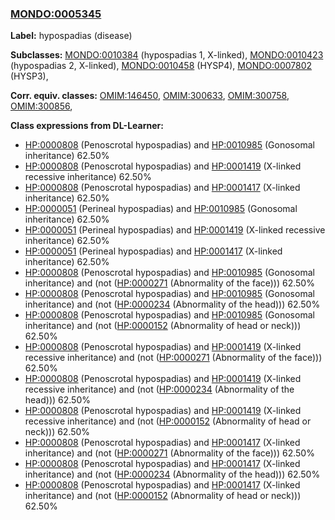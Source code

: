 
### [MONDO:0005345](http://purl.obolibrary.org/obo/MONDO_0005345)
**Label:** hypospadias (disease)

**Subclasses:** [MONDO:0010384](http://purl.obolibrary.org/obo/MONDO_0010384) (hypospadias 1, X-linked), [MONDO:0010423](http://purl.obolibrary.org/obo/MONDO_0010423) (hypospadias 2, X-linked), [MONDO:0010458](http://purl.obolibrary.org/obo/MONDO_0010458) (HYSP4), [MONDO:0007802](http://purl.obolibrary.org/obo/MONDO_0007802) (HYSP3), 

**Corr. equiv. classes:** [OMIM:146450](http://purl.obolibrary.org/obo/OMIM_146450), [OMIM:300633](http://purl.obolibrary.org/obo/OMIM_300633), [OMIM:300758](http://purl.obolibrary.org/obo/OMIM_300758), [OMIM:300856](http://purl.obolibrary.org/obo/OMIM_300856), 

**Class expressions from DL-Learner:**

- [HP:0000808](http://purl.obolibrary.org/obo/HP_0000808) (Penoscrotal hypospadias) and [HP:0010985](http://purl.obolibrary.org/obo/HP_0010985) (Gonosomal inheritance) 62.50%
- [HP:0000808](http://purl.obolibrary.org/obo/HP_0000808) (Penoscrotal hypospadias) and [HP:0001419](http://purl.obolibrary.org/obo/HP_0001419) (X-linked recessive inheritance) 62.50%
- [HP:0000808](http://purl.obolibrary.org/obo/HP_0000808) (Penoscrotal hypospadias) and [HP:0001417](http://purl.obolibrary.org/obo/HP_0001417) (X-linked inheritance) 62.50%
- [HP:0000051](http://purl.obolibrary.org/obo/HP_0000051) (Perineal hypospadias) and [HP:0010985](http://purl.obolibrary.org/obo/HP_0010985) (Gonosomal inheritance) 62.50%
- [HP:0000051](http://purl.obolibrary.org/obo/HP_0000051) (Perineal hypospadias) and [HP:0001419](http://purl.obolibrary.org/obo/HP_0001419) (X-linked recessive inheritance) 62.50%
- [HP:0000051](http://purl.obolibrary.org/obo/HP_0000051) (Perineal hypospadias) and [HP:0001417](http://purl.obolibrary.org/obo/HP_0001417) (X-linked inheritance) 62.50%
- [HP:0000808](http://purl.obolibrary.org/obo/HP_0000808) (Penoscrotal hypospadias) and [HP:0010985](http://purl.obolibrary.org/obo/HP_0010985) (Gonosomal inheritance) and (not ([HP:0000271](http://purl.obolibrary.org/obo/HP_0000271) (Abnormality of the face))) 62.50%
- [HP:0000808](http://purl.obolibrary.org/obo/HP_0000808) (Penoscrotal hypospadias) and [HP:0010985](http://purl.obolibrary.org/obo/HP_0010985) (Gonosomal inheritance) and (not ([HP:0000234](http://purl.obolibrary.org/obo/HP_0000234) (Abnormality of the head))) 62.50%
- [HP:0000808](http://purl.obolibrary.org/obo/HP_0000808) (Penoscrotal hypospadias) and [HP:0010985](http://purl.obolibrary.org/obo/HP_0010985) (Gonosomal inheritance) and (not ([HP:0000152](http://purl.obolibrary.org/obo/HP_0000152) (Abnormality of head or neck))) 62.50%
- [HP:0000808](http://purl.obolibrary.org/obo/HP_0000808) (Penoscrotal hypospadias) and [HP:0001419](http://purl.obolibrary.org/obo/HP_0001419) (X-linked recessive inheritance) and (not ([HP:0000271](http://purl.obolibrary.org/obo/HP_0000271) (Abnormality of the face))) 62.50%
- [HP:0000808](http://purl.obolibrary.org/obo/HP_0000808) (Penoscrotal hypospadias) and [HP:0001419](http://purl.obolibrary.org/obo/HP_0001419) (X-linked recessive inheritance) and (not ([HP:0000234](http://purl.obolibrary.org/obo/HP_0000234) (Abnormality of the head))) 62.50%
- [HP:0000808](http://purl.obolibrary.org/obo/HP_0000808) (Penoscrotal hypospadias) and [HP:0001419](http://purl.obolibrary.org/obo/HP_0001419) (X-linked recessive inheritance) and (not ([HP:0000152](http://purl.obolibrary.org/obo/HP_0000152) (Abnormality of head or neck))) 62.50%
- [HP:0000808](http://purl.obolibrary.org/obo/HP_0000808) (Penoscrotal hypospadias) and [HP:0001417](http://purl.obolibrary.org/obo/HP_0001417) (X-linked inheritance) and (not ([HP:0000271](http://purl.obolibrary.org/obo/HP_0000271) (Abnormality of the face))) 62.50%
- [HP:0000808](http://purl.obolibrary.org/obo/HP_0000808) (Penoscrotal hypospadias) and [HP:0001417](http://purl.obolibrary.org/obo/HP_0001417) (X-linked inheritance) and (not ([HP:0000234](http://purl.obolibrary.org/obo/HP_0000234) (Abnormality of the head))) 62.50%
- [HP:0000808](http://purl.obolibrary.org/obo/HP_0000808) (Penoscrotal hypospadias) and [HP:0001417](http://purl.obolibrary.org/obo/HP_0001417) (X-linked inheritance) and (not ([HP:0000152](http://purl.obolibrary.org/obo/HP_0000152) (Abnormality of head or neck))) 62.50%


